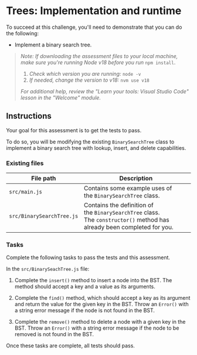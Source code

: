 # Trees: Implementation and runtime

To succeed at this challenge, you'll need to demonstrate that you can do the following:

- Implement a binary search tree.

> *Note: If downloading the assessment files to your local machine, make sure you're running Node v18 before you run* `npm install`.
>
> 1.  *Check which version you are running:* `node -v`
> 2.  *If needed, change the version to v18:* `nvm use v18`
>
> _For additional help, review the "Learn your tools: Visual Studio Code" lesson in the "Welcome" module._

## Instructions

Your goal for this assessment is to get the tests to pass.

To do so, you will be modifying the existing `BinarySearchTree` class to implement a binary search tree with lookup, insert, and delete capabilities.

### Existing files

| File path                 | Description                                                                                                             |
| ------------------------- | ----------------------------------------------------------------------------------------------------------------------- |
| `src/main.js`             | Contains some example uses of the `BinarySearchTree` class.                                                             |
| `src/BinarySearchTree.js` | Contains the definition of the `BinarySearchTree` class. The `constructor()` method has already been completed for you. |

### Tasks

Complete the following tasks to pass the tests and this assessment.

In the `src/BinarySeachTree.js` file:

1.  Complete the `insert()` method to insert a node into the BST. The method should accept a key and a value as its arguments.

2.  Complete the `find()` method, which should accept a key as its argument and return the value for the given key in the BST. Throw an `Error()` with a string error message if the node is not found in the BST.

3.  Complete the `remove()` method to delete a node with a given key in the BST. Throw an `Error()` with a string error message if the node to be removed is not found in the BST.

Once these tasks are complete, all tests should pass.
